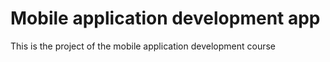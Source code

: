 # Mobile application development app

This is the project of the mobile application development course
